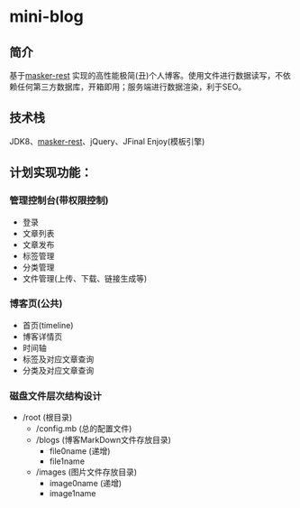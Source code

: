 # mini-blog

## 简介

基于[masker-rest][1] 实现的高性能极简(丑)个人博客。使用文件进行数据读写，不依赖任何第三方数据库，开箱即用；服务端进行数据渲染，利于SEO。

## 技术栈

JDK8、[masker-rest][1]、jQuery、JFinal Enjoy(模板引擎)

## 计划实现功能：

### 管理控制台(带权限控制)
  - 登录
  - 文章列表
  - 文章发布
  - 标签管理
  - 分类管理
  - 文件管理(上传、下载、链接生成等)
### 博客页(公共)
  - 首页(timeline)
  - 博客详情页
  - 时间轴
  - 标签及对应文章查询
  - 分类及对应文章查询

### 磁盘文件层次结构设计

   - /root (根目录)
      - /config.mb (总的配置文件)
      - /blogs (博客MarkDown文件存放目录)
         - file0name (递增)
         - file1name
      - /images (图片文件存放目录)
         - image0name (递增)
         - image1name

[1]: https://github.com/jiashunx/masker-rest
